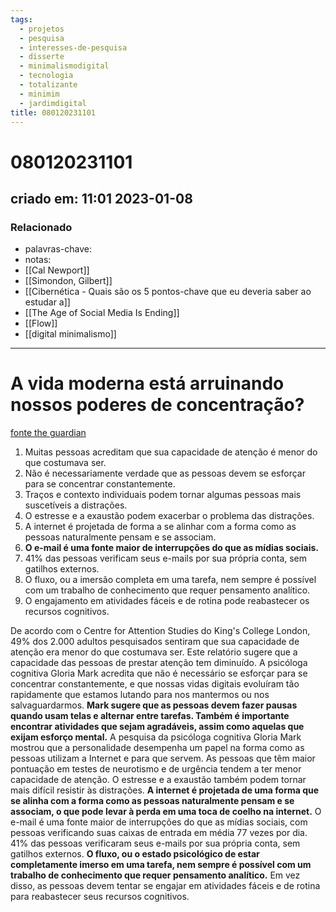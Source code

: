 ```yaml
---
tags:
  - projetos
  - pesquisa
  - interesses-de-pesquisa
  - disserte
  - minimalismodigital
  - tecnologia
  - totalizante
  - minimim
  - jardimdigital
title: 080120231101
---
```

# 080120231101
## criado em: 11:01 2023-01-08

### Relacionado
- palavras-chave: 
- notas: 
- [[Cal Newport]]
- [[Simondon, Gilbert]]
- [[Cibernética -  Quais são os 5 pontos-chave que eu deveria saber ao estudar a]]
- [[The Age of Social Media Is Ending]]
- [[Flow]]
- [[digital minimalismo]]
---
# A vida moderna está arruinando nossos poderes de concentração?

[fonte the guardian](https://www.theguardian.com/technology/2023/jan/01/is-modern-life-ruining-our-powers-of-concentration)

1.  Muitas pessoas acreditam que sua capacidade de atenção é menor do que costumava ser.
2.  Não é necessariamente verdade que as pessoas devem se esforçar para se concentrar constantemente.
3.  Traços e contexto individuais podem tornar algumas pessoas mais suscetíveis a distrações.
4.  O estresse e a exaustão podem exacerbar o problema das distrações.
5.  A internet é projetada de forma a se alinhar com a forma como as pessoas naturalmente pensam e se associam.
6.  **O e-mail é uma fonte maior de interrupções do que as mídias sociais.**
7.  41% das pessoas verificam seus e-mails por sua própria conta, sem gatilhos externos.
8.  O fluxo, ou a imersão completa em uma tarefa, nem sempre é possível com um trabalho de conhecimento que requer pensamento analítico.
9.  O engajamento em atividades fáceis e de rotina pode reabastecer os recursos cognitivos.

De acordo com o Centre for Attention Studies do King's College London, 49% dos 2.000 adultos pesquisados sentiram que sua capacidade de atenção era menor do que costumava ser. Este relatório sugere que a capacidade das pessoas de prestar atenção tem diminuído. A psicóloga cognitiva Gloria Mark acredita que não é necessário se esforçar para se concentrar constantemente, e que nossas vidas digitais evoluíram tão rapidamente que estamos lutando para nos mantermos ou nos salvaguardarmos. **Mark sugere que as pessoas devem fazer pausas quando usam telas e alternar entre tarefas. Também é importante encontrar atividades que sejam agradáveis, assim como aquelas que exijam esforço mental.**
A pesquisa da psicóloga cognitiva Gloria Mark mostrou que a personalidade desempenha um papel na forma como as pessoas utilizam a Internet e para que servem. As pessoas que têm maior pontuação em testes de neurotismo e de urgência tendem a ter menor capacidade de atenção. O estresse e a exaustão também podem tornar mais difícil resistir às distrações. **A internet é projetada de uma forma que se alinha com a forma como as pessoas naturalmente pensam e se associam, o que pode levar à perda em uma toca de coelho na internet.** O e-mail é uma fonte maior de interrupções do que as mídias sociais, com pessoas verificando suas caixas de entrada em média 77 vezes por dia. 41% das pessoas verificaram seus e-mails por sua própria conta, sem gatilhos externos. **O fluxo, ou o estado psicológico de estar completamente imerso em uma tarefa, nem sempre é possível com um trabalho de conhecimento que requer pensamento analítico.** Em vez disso, as pessoas devem tentar se engajar em atividades fáceis e de rotina para reabastecer seus recursos cognitivos.